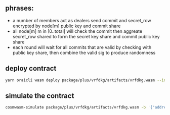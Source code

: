 ## phrases:

- a number of members act as dealers send commit and secret_row encrypted by node[m] public key and commit share
- all node[m] m in [0..total] will check the commit then aggreate secret_row shared to form the secret key share and commit public key share
- each round will wait for all commits that are valid by checking with public key share, then combine the valid sig to produce randomness

## deploy contract

```bash
yarn oraicli wasm deploy package/plus/vrfdkg/artifacts/vrfdkg.wasm --input '{"members": [{ "address": "orai15kjxk4yr4del2tjvm8vrz7ghzm8nflazsjq6ar", "pubkey": "A2JyjvCWNpj83BR+UbXkBSbSp7nW71V4hg4YlhqxZRJA" },{ "address": "orai107myn6xlt90rh8gky7zms5d082gyv759sxvmah", "pubkey": "AmgbPq+M9/qELxUEceBWrZ+Hbn1FoVAH6zZpWW5UVlWU" },{ "address": "orai1duexpl5m3vc6sjk4hm3ctlg5f67rfa6zgrfq25", "pubkey": "AnlknVYRFr6C//taaG6BYeInbdHBfB6jh4cxvU9GPOUi" },{"address":"orai1f7lqjezdrfgl9j978ut5u404dlk0tymqmzpmeu","pubkey":"ApcsaOP6SjoEtBKHXx9/NPBoBdN/C/h9ymxR0gBZIsuj"},{"address":"orai1fyjznczdrk3l7smre6g57fgm84n6qm6dvtj2l2","pubkey":"Ajv3EyhURIixYumrmSX4vujzCJXBbZy+8PBRUpiT0F86"}],"threshold": 2, "dealer": 3}' --label 'vrfdkg' --gas 6000000 --env .env.development

```

## simulate the contract

```bash
cosmwasm-simulate package/plus/vrfdkg/artifacts/vrfdkg.wasm -b '{"address":"orai15kjxk4yr4del2tjvm8vrz7ghzm8nflazsjq6ar","amount":"10"}' -b '{"address":"orai107myn6xlt90rh8gky7zms5d082gyv759sxvmah","amount":"10"}' -b '{"address":"orai1duexpl5m3vc6sjk4hm3ctlg5f67rfa6zgrfq25","amount":"10"}' -b '{"address":"orai1f7lqjezdrfgl9j978ut5u404dlk0tymqmzpmeu","amount":"10"}' -b '{"address":"orai1fyjznczdrk3l7smre6g57fgm84n6qm6dvtj2l2","amount":"10"}'
```
